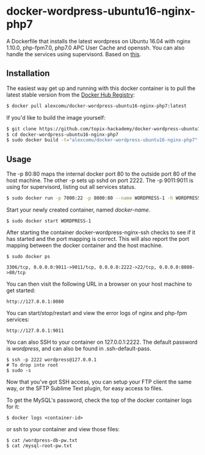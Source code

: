 # docker-wordpress-ubuntu16-nginx-php7

A Dockerfile that installs the latest wordpress on Ubuntu 16.04 with nginx 1.10.0, php-fpm7.0, php7.0 APC User Cache and openssh. You can also handle the services using supervisord.
Based on [this](https://hub.docker.com/r/thomasvan/docker-wordpress-ubuntu16-nginx-php7/).

## Installation

The easiest way get up and running with this docker container is to pull the latest stable version from the [Docker Hub Registry](https://hub.docker.com/r/alexcomu/docker-wordpress-ubuntu16-nginx-php7):

```bash
$ docker pull alexcomu/docker-wordpress-ubuntu16-nginx-php7:latest
```

If you'd like to build the image yourself:

```bash
$ git clone https://github.com/topix-hackademy/docker-wordpress-ubuntu16-nginx-php7.git
$ cd docker-wordpress-ubuntu16-nginx-php7
$ sudo docker build -t="alexcomu/docker-wordpress-ubuntu16-nginx-php7" .
```

## Usage

The -p 80:80 maps the internal docker port 80 to the outside port 80 of the host machine. The other -p sets up sshd on port 2222.
The -p 9011:9011 is using for supervisord, listing out all services status.
```bash
$ sudo docker run -p 7000:22 -p 8000:80 --name WORDPRESS-1 -h WORDPRESS-1 -d alexcomu/docker-wordpress-ubuntu16-nginx-php7:latest
```

Start your newly created container, named *docker-name*.

```
$ sudo docker start WORDPRESS-1
```

After starting the container docker-wordpress-nginx-ssh checks to see if it has started and the port mapping is correct.  This will also report the port mapping between the docker container and the host machine.

```
$ sudo docker ps

3306/tcp, 0.0.0.0:9011->9011/tcp, 0.0.0.0:2222->22/tcp, 0.0.0.0:8080->80/tcp
```

You can then visit the following URL in a browser on your host machine to get started:

```
http://127.0.0.1:8080
```

You can start/stop/restart and view the error logs of nginx and php-fpm services:
```
http://127.0.0.1:9011
```

You can also SSH to your container on 127.0.0.1:2222. The default password is *wordpress*, and can also be found in .ssh-default-pass.

```
$ ssh -p 2222 wordpress@127.0.0.1
# To drop into root
$ sudo -s
```

Now that you've got SSH access, you can setup your FTP client the same way, or the SFTP Sublime Text plugin, for easy access to files.

To get the MySQL's password, check the top of the docker container logs for it:

```
$ docker logs <container-id>
```
or ssh to your container and view those files:
```
$ cat /wordpress-db-pw.txt
$ cat /mysql-root-pw.txt
```
